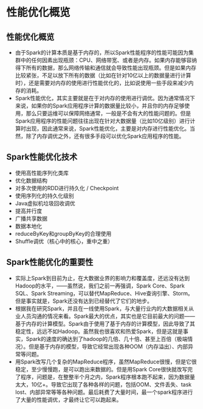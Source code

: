 # 性能优化概览

## 性能优化概览

- 由于Spark的计算本质是基于内存的，所以Spark性能程序的性能可能因为集群中的任何因素出现瓶颈：CPU、网络带宽、或者是内存。如果内存能够容纳得下所有的数据，那么网络传输和通信就会导致性能出现瓶颈。但是如果内存比较紧张，不足以放下所有的数据（比如在针对10亿以上的数据量进行计算时），还是需要对内存的使用进行性能优化的，比如说使用一些手段来减少内存的消耗。
- Spark性能优化，其实主要就是在于对内存的使用进行调优。因为通常情况下来说，如果你的Spark应用程序计算的数据量比较小，并且你的内存足够使用，那么只要运维可以保障网络通常，一般是不会有大的性能问题的。但是Spark应用程序的性能问题往往出现在针对大数据量（比如10亿级别）进行计算时出现，因此通常来说，Spark性能优化，主要是对内存进行性能优化。当然，除了内存调优之外，还有很多手段可以优化Spark应用程序的性能。

## Spark性能优化技术

- 使用高性能序列化类库
- 优化数据结构
- 对多次使用的RDD进行持久化 / Checkpoint
- 使用序列化的持久化级别
- Java虚拟机垃圾回收调优
- 提高并行度
- 广播共享数据
- 数据本地化
- reduceByKey和groupByKey的合理使用
- Shuffle调优（核心中的核心，重中之重）

## Spark性能优化的重要性

- 实际上Spark到目前为止，在大数据业界的影响力和覆盖度，还远没有达到Hadoop的水平，——虽然说，我们之前一再强调，Spark Core、Spark SQL、Spark Streaming，可以替代MapReduce、Hive查询引擎、Storm。但是事实就是，Spark还没有达到已经替代了它们的地步。
- 根据我在研究Spark，并且在一线使用Spark，与大量行业内的大数据相关从业人员沟通的情况来看。Spark最大的优点，其实也是它目前最大的问题——基于内存的计算模型。Spark由于使用了基于内存的计算模型，因此导致了其稳定性，远远不如Hadoop。虽然我也很喜欢和热爱Spark，但是这就是事实，Spark的速度的确达到了hadoop的几倍、几十倍、甚至上百倍（极端情况）。但是基于内存的模型，导致它经常出现各种OOM（内存溢出）、内部异常等问题。
- 用Spark改写几个复杂的MapReduce程序，虽然MapReduce很慢，但是它很稳定，至少慢慢跑，是可以跑出来数据的。但是用Spark Core很快就改写完了程序，问题是，在整整半个月之内，Spark程序根本跑不起来，因为数据量太大，10亿+。导致它出现了各种各样的问题，包括OOM、文件丢失、task lost、内部异常等等各种问题。最后耗费了大量时间，最一个spark程序进行了大量的性能调优，才最终让它可以跑起来。

